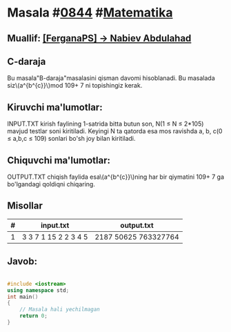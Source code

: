 
<h1>Masala #<a href="https://robocontest.uz/tasks/0844">0844</a> #<a href="https://robocontest.uz/tasks?category=7">Matematika</a></h1>
<h2> Muallif: <a href="https://robocontest.uz/profile/nabiev_abdulahad">[FerganaPS] -> Nabiev Abdulahad</a></h2>
<h2>C-daraja</h2>
<p>Bu masala"B-daraja"masalasini qisman davomi hisoblanadi. Bu masalada siz\(a^{b^{c}}\)mod 109+ 7 ni topishingiz kerak.</p>
<h2>Kiruvchi ma'lumotlar:</h2>
<p>INPUT.TXT kirish faylining 1-satrida bitta butun son, N(1 ≤ N ≤ 2*105) mavjud testlar soni kiritiladi. Keyingi N ta qatorda esa mos ravishda a, b, c(0 ≤ a,b,c ≤ 109) sonlari bo'sh joy bilan kiritiladi.</p>
<h2>Chiquvchi ma'lumotlar:</h2>
<p>OUTPUT.TXT chiqish faylida esa\(a^{b^{c}}\)ning har bir qiymatini 109+ 7 ga bo'lgandagi qoldiqni chiqaring.</p>
<h2>Misollar</h2>
<table>
    <thead>
        <tr>
            <th>#</th>
            <th>input.txt</th>
            <th>output.txt</th>
        </tr>
    </thead>
    <tbody>
            <tr>
                <td>1</td>
                <td>3
3 7 1
15 2 2
3 4 5</td>
                <td>2187
50625
763327764</td>
            </tr>
    </tbody>
    </table>
    
<h2>Javob:</h2>

######
```cpp
#include <iostream>
using namespace std;
int main()
{
    // Masala hali yechilmagan
    return 0;
}
```
